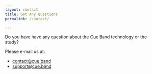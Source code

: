 ```yaml
---
layout: contact
title: Got Any Questions
permalink: /contact/

---
```


Do you have have any question about the Cue Band technology or the study?

Please e-mail us at:
<ul>
    <li>
        <a href="mailto:contact@cue.band">contact@cue.band</a>
    </li>
    <li>
        <a href="mailto:support@cue.band">support@cue.band</a>
    </li>

</ul>
